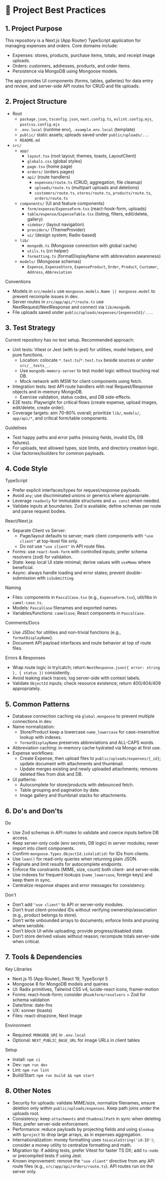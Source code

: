 # 📘 Project Best Practices

## 1. Project Purpose
This repository is a Next.js (App Router) TypeScript application for managing expenses and orders. Core domains include:
- Expenses: stores, products, purchase items, totals, and receipt image uploads.
- Orders: customers, addresses, products, and order items.
- Persistence via MongoDB using Mongoose models.

The app provides UI components (forms, tables, galleries) for data entry and review, and server-side API routes for CRUD and file uploads.

## 2. Project Structure
- Root
  - `package.json`, `tsconfig.json`, `next.config.ts`, `eslint.config.mjs`, `postcss.config.mjs`
  - `.env.local` (runtime env), `.example.env.local` (template)
  - `public/` static assets; uploads saved under `public/uploads/...`
  - `README.md`
- `src/`
  - `app/`
    - `layout.tsx` (root layout; themes, toasts, LayoutClient)
    - `globals.css` (global styles)
    - `page.tsx` (home page)
    - `orders/` (orders pages)
    - `api/` (route handlers)
      - `expenses/route.ts` (CRUD, aggregation, file cleanup)
      - `uploads/route.ts` (multipart uploads and deletions)
      - `customers/route.ts`, `stores/route.ts`, `products/route.ts`, `orders/route.ts`
  - `components/` (UI and feature components)
    - `form/expense/ExpenseForm.tsx` (react-hook-form, uploads)
    - `table/expense/ExpenseTable.tsx` (listing, filters, edit/delete, gallery)
    - `sidebar/` (layout navigation)
    - `providers/` (ThemeProvider)
    - `ui/` (design system; Radix-based)
  - `lib/`
    - `mongodb.ts` (Mongoose connection with global cache)
    - `utils.ts` (cn helper)
    - `formatting.ts` (formatDisplayName with abbreviation awareness)
  - `models/` (Mongoose schemas)
    - `Expense`, `ExpenseStore`, `ExpenseProduct`, `Order`, `Product`, `Customer`, `Address`, `Abbreviation`

Conventions
- Models in `src/models` use `mongoose.models.Name || mongoose.model` to prevent recompile issues in dev.
- Server routes in `src/app/api/*/route.ts` use NextRequest/NextResponse and connect via `lib/mongodb`.
- File uploads saved under `public/uploads/expenses/{expenseId}/...`.

## 3. Test Strategy
Current repository has no test setup. Recommended approach:
- Unit tests: Vitest or Jest (with ts-jest) for utilities, model helpers, and pure functions.
  - Location: colocate `*.test.ts`/`*.test.tsx` beside sources or under `src/__tests__`.
  - Use `mongodb-memory-server` to test model logic without touching real DB.
  - Mock network with MSW for client components using fetch.
- Integration tests: test API route handlers with real Request/Response objects and in-memory MongoDB.
  - Exercise validation, status codes, and DB side-effects.
- E2E tests: Playwright for critical flows (create expense, upload images, edit/delete, create order).
- Coverage targets: aim 70–80% overall; prioritize `lib/`, `models/`, `app/api/*`, and critical form/table components.

Guidelines
- Test happy paths and error paths (missing fields, invalid IDs, DB failures).
- For uploads, test allowed types, size limits, and directory creation logic.
- Use factories/builders for common payloads.

## 4. Code Style
TypeScript
- Prefer explicit interfaces/types for request/response payloads.
- Avoid `any`; use discriminated unions or generics where appropriate.
- Leverage `readonly` for immutable structures and `as const` when needed.
- Validate inputs at boundaries. Zod is available; define schemas per route and parse request bodies.

React/Next.js
- Separate Client vs Server:
  - Page/layout defaults to server; mark client components with `"use client"` at top-level file only.
  - Do not use `"use client"` in API route files.
- Forms: use `react-hook-form` with controlled inputs; prefer schema resolvers (zod) for validation.
- State: keep local UI state minimal; derive values with `useMemo` where beneficial.
- Async: always handle loading and error states; prevent double-submission with `isSubmitting`.

Naming
- Files: components in `PascalCase.tsx` (e.g., `ExpenseForm.tsx`), util/libs in `camel-case.ts`.
- Models: `PascalCase` filenames and exported names.
- Variables/functions: `camelCase`; React components in `PascalCase`.

Comments/Docs
- Use JSDoc for utilities and non-trivial functions (e.g., `formatDisplayName`).
- Document API payload interfaces and route behavior at top of route files.

Errors & Responses
- Wrap route logic in try/catch; return `NextResponse.json({ error: string }, { status })` consistently.
- Avoid leaking stack traces; log server-side with context labels.
- Validate `ObjectId` inputs; check resource existence; return 400/404/409 appropriately.

## 5. Common Patterns
- Database connection caching via `global.mongoose` to prevent multiple connections in dev.
- Name normalization:
  - Store/Product keep a lowercase `name_lowercase` for case-insensitive lookup with indexes.
  - `formatDisplayName` preserves abbreviations and ALL-CAPS words.
- Abbreviation caching: in-memory cache hydrated via Mongo at first use.
- Expense workflows:
  - Create Expense, then upload files to `public/uploads/expenses/{_id}`; update document with attachments and thumbnail.
  - Update merges existing and newly uploaded attachments; removes deleted files from disk and DB.
- UI patterns:
  - Autocomplete for store/products with debounced fetch.
  - Table grouping and pagination by date.
  - Image gallery and thumbnail stacks for attachments.

## 6. Do's and Don'ts
Do
- Use Zod schemas in API routes to validate and coerce inputs before DB access.
- Keep server-only code (env secrets, DB logic) in server modules; never import into client components.
- Confirm `mongoose.Types.ObjectId.isValid(id)` for IDs from clients.
- Use `lean()` for read-only queries when returning plain JSON.
- Paginate and limit results for autocomplete endpoints.
- Enforce file constraints (MIME, size, count) both client- and server-side.
- Use indexes for frequent lookups (`name_lowercase`, foreign keys) and keep them in sync.
- Centralize response shapes and error messages for consistency.

Don't
- Don’t add `"use client"` to API or server-only modules.
- Don’t trust client-provided IDs without verifying ownership/association (e.g., product belongs to store).
- Don’t write unbounded arrays to documents; enforce limits and pruning where sensible.
- Don’t block UI while uploading; provide progress/disabled state.
- Don’t store derived values without reason; recompute totals server-side when critical.

## 7. Tools & Dependencies
Key Libraries
- Next.js 15 (App Router), React 19, TypeScript 5
- Mongoose 8 for MongoDB models and queries
- UI: Radix primitives, Tailwind CSS v4, lucide-react icons, framer-motion
- Forms: react-hook-form; consider `@hookform/resolvers` + Zod for schema validation
- Date/time: date-fns
- UX: sonner (toasts)
- Files: react-dropzone, Next Image

Environment
- Required: `MONGODB_URI` in `.env.local`
- Optional: `NEXT_PUBLIC_BASE_URL` for image URLs in client tables

Setup
- Install: `npm ci`
- Dev: `npm run dev`
- Lint: `npm run lint`
- Build/Start: `npm run build && npm start`

## 8. Other Notes
- Security for uploads: validate MIME/size, normalize filenames, ensure deletion only within `public/uploads/expenses`. Keep path joins under the uploads root.
- Consistency: keep `attachments` and `thumbnailPath` in sync when deleting files; prefer server-side enforcement.
- Performance: reduce payloads by projecting fields and using `$lookup` with `$project` to drop large arrays, as in expenses aggregation.
- Internationalization: money formatting uses `toLocaleString('id-ID')`; consider a money utility to centralize formatting and math.
- Migration tip: if adding tests, prefer Vitest for faster TS DX; add `ts-node` or precompiled tests if using Jest.
- Known improvement: remove the `"use client"` directive from any API route files (e.g., `src/app/api/orders/route.ts`). API routes run on the server only.
